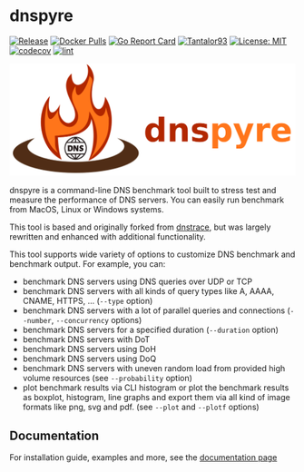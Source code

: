 # dnspyre

[![Release](https://img.shields.io/github/release/Tantalor93/dnspyre/all.svg)](https://github.com/tantalor93/dnspyre/releases)
[![Docker Pulls](https://img.shields.io/docker/pulls/tantalor93/dnspyre.svg)](https://hub.docker.com/r/tantalor93/dnspyre)
[![Go Report Card](https://goreportcard.com/badge/github.com/tantalor93/dnspyre/v2)](https://goreportcard.com/report/github.com/tantalor93/dnspyre/v2)
[![Tantalor93](https://circleci.com/gh/Tantalor93/dnspyre/tree/master.svg?style=svg)](https://circleci.com/gh/Tantalor93/dnspyre?branch=master)
[![License: MIT](https://img.shields.io/badge/License-MIT-yellow.svg)](LICENSE)
[![codecov](https://codecov.io/gh/Tantalor93/dnspyre/branch/master/graph/badge.svg?token=MC6PK2OLMK)](https://codecov.io/gh/Tantalor93/dnspyre)
[![lint](https://github.com/Tantalor93/dnspyre/actions/workflows/lint.yml/badge.svg?branch=master)](https://github.com/Tantalor93/dnspyre/actions/workflows/lint.yml)

![dnspyre logo](./docs/assets/logo.png)

dnspyre is a command-line DNS benchmark tool built to stress test and measure the performance of DNS servers. You can easily run benchmark from MacOS, Linux or Windows systems.

This tool is based and originally forked from [dnstrace](https://github.com/redsift/dnstrace), but was largely rewritten and enhanced with additional functionality.

This tool supports wide variety of options to customize DNS benchmark and benchmark output. For example, you can:
* benchmark DNS servers using DNS queries over UDP or TCP
* benchmark DNS servers with all kinds of query types like A, AAAA, CNAME, HTTPS, ... (`--type` option)
* benchmark DNS servers with a lot of parallel queries and connections (`--number`, `--concurrency` options)
* benchmark DNS servers for a specified duration (`--duration` option)
* benchmark DNS servers with DoT
* benchmark DNS servers using DoH
* benchmark DNS servers using DoQ
* benchmark DNS servers with uneven random load from provided high volume resources (see `--probability` option)
* plot benchmark results via CLI histogram or plot the benchmark results as boxplot, histogram, line graphs and export them via all kind of image formats like png, svg and pdf. (see `--plot` and `--plotf` options)

## Documentation 
For installation guide, examples and more, see the [documentation page](https://tantalor93.github.io/dnspyre/) 
